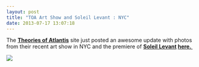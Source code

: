 ```yaml
---
layout: post
title: "TOA Art Show and Soleil Levant : NYC"
date: 2013-07-17 13:07:18
---
```


<p>The <strong><a href="http://www.theoriesofatlantis.com/">Theories of Atlantis</a></strong> site just posted an awesome update with photos from their recent art show in NYC and the premiere of <strong><a href="http://magentaskateboards.com">Soleil Levant</a> <a href="http://www.theoriesofatlantis.com/site/news/toa_art_show_soleil_levant_premiere_recap/">here. </a></strong></p>
<p><a href="http://www.theoriesofatlantis.com/site/news/toa_art_show_soleil_levant_premiere_recap/"><img src="http://media.tumblr.com/8fbae40ae455234b5c054452db670c67/tumblr_inline_mq30epvl9y1qz4rgp.jpg"/></a></p>
